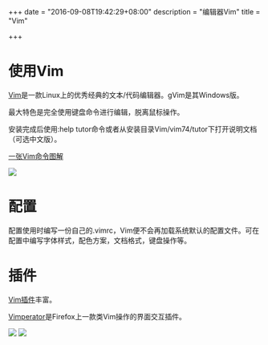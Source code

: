 +++
date = "2016-09-08T19:42:29+08:00"
description = "编辑器Vim"
title = "Vim"

+++

# 使用Vim

[Vim](http://www.vim.org/download.php)是一款Linux上的优秀经典的文本/代码编辑器。gVim是其Windows版。

最大特色是完全使用键盘命令进行编辑，脱离鼠标操作。

安装完成后使用:help tutor命令或者从安装目录Vim/vim74/tutor下打开说明文档（可选中文版）。

[一张Vim命令图解](http://blog.vgod.tw.s3.amazonaws.com/wp-content/uploads/2014/08/vgod-vim-cheat-sheet-full.pdf)

![](http://o7o0hlenq.bkt.clouddn.com/vimbg.png)
    
# 配置 
配置使用时编写一份自己的.vimrc，Vim便不会再加载系统默认的配置文件。可在配置中编写字体样式，配色方案，文档格式，键盘操作等。

# 插件
[Vim插件](http://www.vim.org/scripts/index.php)丰富。

[Vimperator](vimperator.org)是Firefox上一款类Vim操作的界面交互插件。

![](http://o7o0hlenq.bkt.clouddn.com/vimp.png)
![](http://o7o0hlenq.bkt.clouddn.com/vimperator_hints.png)

